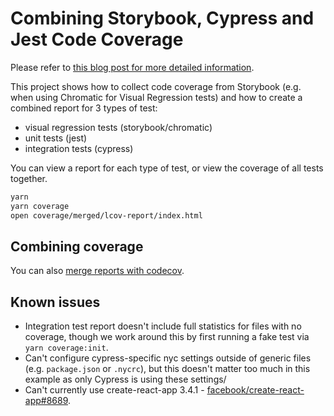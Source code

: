 # Combining Storybook, Cypress and Jest Code Coverage

Please refer to [this blog post for more detailed information](https://dev.to/penx/combining-storybook-cypress-and-jest-code-coverage-4pa5).

This project shows how to collect code coverage from Storybook (e.g. when using Chromatic for Visual Regression tests) and how to create a combined report for 3 types of test:

- visual regression tests (storybook/chromatic)
- unit tests (jest)
- integration tests (cypress)

You can view a report for each type of test, or view the coverage of all tests together.

```sh
yarn
yarn coverage
open coverage/merged/lcov-report/index.html
```

## Combining coverage

You can also [merge reports with codecov](https://docs.codecov.io/docs/merging-reports).

## Known issues

- Integration test report doesn't include full statistics for files with no coverage, though we work around this by first running a fake test via `yarn coverage:init`.
- Can't configure cypress-specific nyc settings outside of generic files (e.g. `package.json` or `.nycrc`), but this doesn't matter too much in this example as only Cypress is using these settings/
- Can't currently use create-react-app 3.4.1 - [facebook/create-react-app#8689](https://github.com/facebook/create-react-app/issues/8689).
